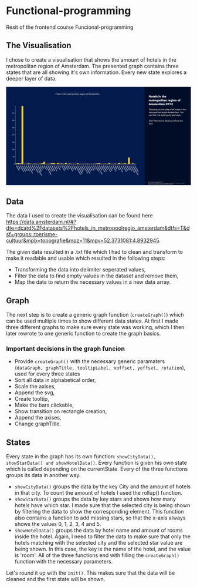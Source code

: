 # Functional-programming
Resit of the frontend course Funcional-programming

## The Visualisation
I chose to create a visualisation that shows the amount of hotels in the metropolitan region of Amsterdam. The presented graph contains three states that are all showing it's own information. Every new state explores a deeper layer of data.


<img src="img/state1.png">


## Data 
The data I used to create the visualisation can be found here https://data.amsterdam.nl/#?dte=dcatd%2Fdatasets%2Fhotels_in_metropoolregio_amsterdam&dtfs=T&dsf=groups::toerisme-cultuur&mpb=topografie&mpz=11&mpv=52.3731081:4.8932945. 

The given data resulted in a .txt file which I had to clean and transform to make it readable and usable which resulted in the following steps: 
- Transforming the data into delimiter seperated values,
- Filter the data to find empty values in the dataset and remove them,
- Map the data to return the necessary values in a new data array.

## Graph
The next step is to create a generic graph function (`createGraph()`) which can be used multiple times to show different data states. At first I made three different graphs to make sure every state was working, which I then later rewrote to one generic function to create the graph basics. 

### Important decisions in the graph funcion
- Provide `createGraph()` with the necessary generic paramaters (`dataGraph, graphTitle, tooltipLabel, xoffset, yoffset, rotation`), used for every three states
- Sort all data in alphabetical order,
- Scale the axises,
- Append the svg,
- Create tooltip,
- Make the bars clickable,
- Show transition on rectangle creation,
- Append the axises,
- Change graphTitle.

## States
Every state in the graph has its own function: `showCityData(), showStarData() and showHotelData()`. Every function is given his own state which is called depending on the currentState. 
Every of the three functions groups its data in another way. 
- `showCityData()` groups the data by the key City and the amount of hotels in that city. To count the amount of hotels I used the rollup() function.
- `showStarData()` groups the data by key stars and shows how many hotels have which star. I made sure that the selected city is being shown by filtering the data to show the corresponding element. This function also contains a function to add missing stars, so that the x-axis always shows the values 0, 1, 2, 3, 4 and 5. 
- `showHotelData()` groups the data by hotel name and amount of rooms inside the hotel. Again, I need to filter the data to make sure that only the hotels matching with the selected city and the selected star value are being shown. In this case, the key is the name of the hotel, and the value is 'room'. 
All of the three functions end with filling the `createGraph()` function with the necessary parameters. 

Let's round it up with the `init()`. This makes sure that the data will be cleaned and the first state will be shown. 